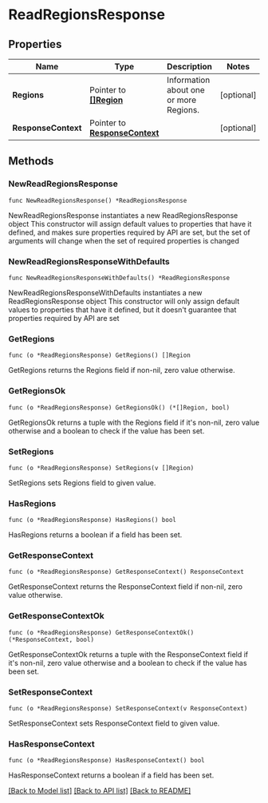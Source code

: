 # ReadRegionsResponse

## Properties

Name | Type | Description | Notes
------------ | ------------- | ------------- | -------------
**Regions** | Pointer to [**[]Region**](Region.md) | Information about one or more Regions. | [optional] 
**ResponseContext** | Pointer to [**ResponseContext**](ResponseContext.md) |  | [optional] 

## Methods

### NewReadRegionsResponse

`func NewReadRegionsResponse() *ReadRegionsResponse`

NewReadRegionsResponse instantiates a new ReadRegionsResponse object
This constructor will assign default values to properties that have it defined,
and makes sure properties required by API are set, but the set of arguments
will change when the set of required properties is changed

### NewReadRegionsResponseWithDefaults

`func NewReadRegionsResponseWithDefaults() *ReadRegionsResponse`

NewReadRegionsResponseWithDefaults instantiates a new ReadRegionsResponse object
This constructor will only assign default values to properties that have it defined,
but it doesn't guarantee that properties required by API are set

### GetRegions

`func (o *ReadRegionsResponse) GetRegions() []Region`

GetRegions returns the Regions field if non-nil, zero value otherwise.

### GetRegionsOk

`func (o *ReadRegionsResponse) GetRegionsOk() (*[]Region, bool)`

GetRegionsOk returns a tuple with the Regions field if it's non-nil, zero value otherwise
and a boolean to check if the value has been set.

### SetRegions

`func (o *ReadRegionsResponse) SetRegions(v []Region)`

SetRegions sets Regions field to given value.

### HasRegions

`func (o *ReadRegionsResponse) HasRegions() bool`

HasRegions returns a boolean if a field has been set.

### GetResponseContext

`func (o *ReadRegionsResponse) GetResponseContext() ResponseContext`

GetResponseContext returns the ResponseContext field if non-nil, zero value otherwise.

### GetResponseContextOk

`func (o *ReadRegionsResponse) GetResponseContextOk() (*ResponseContext, bool)`

GetResponseContextOk returns a tuple with the ResponseContext field if it's non-nil, zero value otherwise
and a boolean to check if the value has been set.

### SetResponseContext

`func (o *ReadRegionsResponse) SetResponseContext(v ResponseContext)`

SetResponseContext sets ResponseContext field to given value.

### HasResponseContext

`func (o *ReadRegionsResponse) HasResponseContext() bool`

HasResponseContext returns a boolean if a field has been set.


[[Back to Model list]](../README.md#documentation-for-models) [[Back to API list]](../README.md#documentation-for-api-endpoints) [[Back to README]](../README.md)


